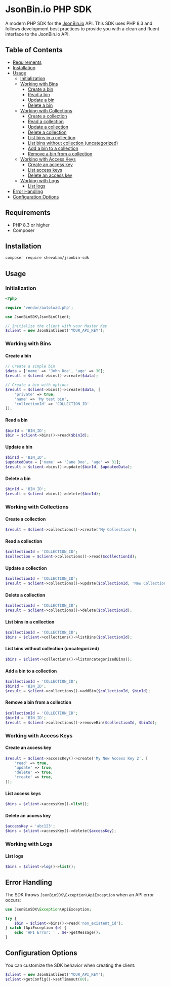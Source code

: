 # JsonBin.io PHP SDK

A modern PHP SDK for the [JsonBin.io](https://jsonbin.io) API. This SDK uses PHP 8.3 and follows development best practices to provide you with a clean and fluent interface to the JsonBin.io API.

## Table of Contents

- [Requirements](#requirements)
- [Installation](#installation)
- [Usage](#usage)
  - [Initialization](#initialization)
  - [Working with Bins](#working-with-bins)
    - [Create a bin](#create-a-bin)
    - [Read a bin](#read-a-bin)
    - [Update a bin](#update-a-bin)
    - [Delete a bin](#delete-a-bin)
  - [Working with Collections](#working-with-collections)
    - [Create a collection](#create-a-collection)
    - [Read a collection](#read-a-collection)
    - [Update a collection](#update-a-collection)
    - [Delete a collection](#delete-a-collection)
    - [List bins in a collection](#list-bins-in-a-collection)
    - [List bins without collection (uncategorized)](#list-bins-without-collection-uncategorized)
    - [Add a bin to a collection](#add-a-bin-to-a-collection)
    - [Remove a bin from a collection](#remove-a-bin-from-a-collection)
  - [Working with Access Keys](#working-with-access-keys)
    - [Create an access key](#create-an-access-key)
    - [List access keys](#list-access-keys)
    - [Delete an access key](#delete-an-access-key)
  - [Working with Logs](#working-with-logs)
    - [List logs](#list-logs)
- [Error Handling](#error-handling)
- [Configuration Options](#configuration-options)

## Requirements

- PHP 8.3 or higher
- Composer

## Installation

```bash
composer require shevabam/jsonbin-sdk
```

## Usage

### Initialization

```php
<?php

require 'vendor/autoload.php';

use JsonBinSDK\JsonBinClient;

// Initialize the client with your Master Key
$client = new JsonBinClient('YOUR_API_KEY');
```

### Working with Bins

#### Create a bin

```php
// Create a simple bin
$data = ['name' => 'John Doe', 'age' => 30];
$result = $client->bins()->create($data);

// Create a bin with options
$result = $client->bins()->create($data, [
    'private' => true,
    'name' => 'My test bin',
    'collectionId' => 'COLLECTION_ID'
]);
```

#### Read a bin

```php
$binId = 'BIN_ID';
$bin = $client->bins()->read($binId);
```

#### Update a bin

```php
$binId = 'BIN_ID';
$updatedData = ['name' => 'Jane Doe', 'age' => 31];
$result = $client->bins()->update($binId, $updatedData);
```

#### Delete a bin

```php
$binId = 'BIN_ID';
$result = $client->bins()->delete($binId);
```

### Working with Collections

#### Create a collection

```php
$result = $client->collections()->create('My Collection');
```

#### Read a collection

```php
$collectionId = 'COLLECTION_ID';
$collection = $client->collections()->read($collectionId);
```

#### Update a collection

```php
$collectionId = 'COLLECTION_ID';
$result = $client->collections()->update($collectionId, 'New Collection Name');
```

#### Delete a collection

```php
$collectionId = 'COLLECTION_ID';
$result = $client->collections()->delete($collectionId);
```

#### List bins in a collection

```php
$collectionId = 'COLLECTION_ID';
$bins = $client->collections()->listBins($collectionId);
```

#### List bins without collection (uncategorized)

```php
$bins = $client->collections()->listUncategorizedBins();
```

#### Add a bin to a collection

```php
$collectionId = 'COLLECTION_ID';
$binId = 'BIN_ID';
$result = $client->collections()->addBin($collectionId, $binId);
```

#### Remove a bin from a collection

```php
$collectionId = 'COLLECTION_ID';
$binId = 'BIN_ID';
$result = $client->collections()->removeBin($collectionId, $binId);
```

### Working with Access Keys

#### Create an access key

```php
$result = $client->accessKey()->create('My New Access Key 2', [
    'read' => true,
    'update' => true,
    'delete' => true,
    'create' => true,
]);
```

#### List access keys

```php
$bins = $client->accessKey()->list();
```

#### Delete an access key

```php
$accessKey = 'abc123';
$bins = $client->accessKey()->delete($accessKey);
```

### Working with Logs

#### List logs

```php
$bins = $client->log()->list();
```



## Error Handling

The SDK throws `JsonBinSDK\Exception\ApiException` when an API error occurs:

```php
use JsonBinSDK\Exception\ApiException;

try {
    $bin = $client->bins()->read('non_existent_id');
} catch (ApiException $e) {
    echo 'API Error: ' . $e->getMessage();
}
```

## Configuration Options

You can customize the SDK behavior when creating the client:

```php
$client = new JsonBinClient('YOUR_API_KEY');
$client->getConfig()->setTimeout(60);
```

